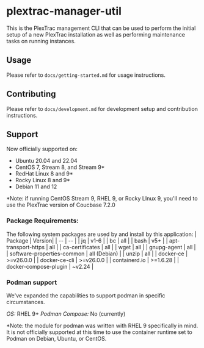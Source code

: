 # plextrac-manager-util

This is the PlexTrac management CLI that can be used to perform the initial setup of a new PlexTrac
installation as well as performing maintenance tasks on running instances.

## Usage

Please refer to `docs/getting-started.md` for usage instructions.

## Contributing

Please refer to `docs/development.md` for development setup and contribution instructions.

## Support

Now officially supported on:

- Ubuntu 20.04 and 22.04
- CentOS 7, Stream 8, and Stream 9*
- RedHat Linux 8 and 9*
- Rocky Linux 8 and 9*
- Debian 11 and 12

*Note: if running CentOS Stream 9, RHEL 9, or Rocky LInux 9, you'll need to use the PlexTrac version of Coucbase 7.2.0

### Package Requirements:

The following system packages are used by and install by this application:
| Package | Version|
| -- | -- |
| jq | v1-6 |
| bc | all |
| bash | v5+ |
| apt-transport-https | all |
| ca-certificates | all |
| wget | all |
| gnupg-agent | all |
| software-properties-common | all (Debian) |
| unzip | all |
| docker-ce | >=v26.0.0 |
| docker-ce-cli | >=v26.0.0 |
| containerd.io | >=1.6.28 |
| docker-compose-plugin | ~v2.24 |

### Podman support

We've expanded the capabilities to support podman in specific  circumstances.

*OS:* RHEL 9+
*Podman Compose:* No (currently)

*Note: the module for podman was written with RHEL 9 specifically in mind. It is not officially supported at this time to use the container runtime set to Podman on Debian, Ubuntu, or CentOS.
